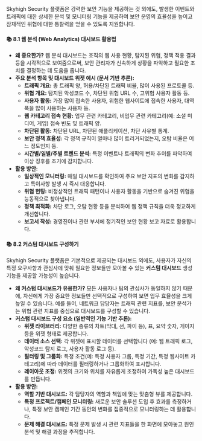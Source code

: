 Skyhigh Security 플랫폼은 강력한 보안 기능을 제공하는 것 외에도, 발생한 이벤트와 트래픽에 대한 상세한 분석 및 모니터링 기능을 제공하여 보안 운영의 효율성을 높이고 잠재적인 위협에 대한 통찰력을 얻을 수 있도록 지원합니다.

#### 📚 8.1 웹 분석 (Web Analytics) 대시보드 활용법

- **왜 중요한가?** 웹 분석 대시보드는 조직의 웹 사용 현황, 탐지된 위협, 정책 적용 결과 등을 시각적으로 보여줌으로써, 보안 관리자가 신속하게 상황을 파악하고 필요한 조치를 결정하는 데 도움을 줍니다.
- **주요 분석 항목 및 대시보드 위젯 예시 (문서 기반 추론):**
    - **트래픽 개요:** 총 트래픽 양, 허용/차단된 트래픽 비율, 많이 사용된 프로토콜 등.
    - **위협 개요:** 탐지된 악성코드 수, 차단된 위험 URL 수, 고위험 사용자 활동 등.
    - **사용자 활동:** 가장 많이 접속한 사용자, 위험한 웹사이트에 접속한 사용자, 대역폭을 많이 사용하는 사용자 등.
    - **웹 카테고리 접속 현황:** 업무 관련 카테고리, 비업무 관련 카테고리(예: 소셜 미디어, 게임) 접속 빈도 및 트래픽 양.
    - **차단된 활동:** 차단된 URL, 차단된 애플리케이션, 차단 사유별 통계.
    - **보안 정책 효율성:** 각 정책 규칙이 얼마나 많이 트리거되었는지, 오탐 비율은 어느 정도인지 등.
    - **시간별/일별/주별 트렌드 분석:** 특정 이벤트나 트래픽의 변화 추이를 파악하여 이상 징후를 조기에 감지합니다.
- **활용 방안:**
    - **일상적인 모니터링:** 매일 대시보드를 확인하여 주요 보안 지표의 변화를 감지하고 특이사항 발생 시 즉시 대응합니다.
    - **위협 헌팅:** 비정상적인 트래픽 패턴이나 사용자 활동을 기반으로 숨겨진 위협을 능동적으로 찾아냅니다.
    - **정책 최적화:** 차단 로그, 오탐 현황 등을 분석하여 웹 정책 규칙을 더욱 정교하게 개선합니다.
    - **보고서 작성:** 경영진이나 관련 부서에 정기적인 보안 현황 보고 자료로 활용합니다.

#### 📚 8.2 커스텀 대시보드 구성하기

Skyhigh Security 플랫폼은 기본적으로 제공되는 대시보드 외에도, 사용자가 자신의 특정 요구사항과 관심사에 맞춰 필요한 정보들만 모아볼 수 있는 **커스텀 대시보드** 생성 기능을 제공할 가능성이 높습니다.

- **왜 커스텀 대시보드가 유용한가?** 모든 사용자나 팀의 관심사가 동일하지 않기 때문에, 자신에게 가장 중요한 정보들만 선택적으로 구성하여 보면 업무 효율성을 크게 높일 수 있습니다. 예를 들어, 네트워크 담당자는 트래픽 관련 지표를, 보안 분석가는 위협 관련 지표를 중심으로 대시보드를 구성할 수 있습니다.
- **커스텀 대시보드 구성 요소 (일반적인 기능 기반 추론):**
    - **위젯 라이브러리:** 다양한 종류의 차트(막대, 선, 파이 등), 표, 요약 숫자, 게이지 등을 위젯 형태로 제공합니다.
    - **데이터 소스 선택:** 각 위젯에 표시할 데이터를 선택합니다 (예: 웹 트래픽 로그, 악성코드 탐지 로그, 사용자 활동 로그 등).
    - **필터링 및 그룹화:** 특정 조건(예: 특정 사용자 그룹, 특정 기간, 특정 웹사이트 카테고리)에 따라 데이터를 필터링하거나 그룹화하여 표시합니다.
    - **레이아웃 조정:** 위젯의 크기와 위치를 자유롭게 조정하여 가독성 높은 대시보드를 만듭니다.
- **활용 방안:**
    - **역할 기반 대시보드:** 각 담당자의 역할과 책임에 맞는 맞춤형 뷰를 제공합니다.
    - **특정 프로젝트/캠페인 모니터링:** 새로운 보안 솔루션 도입 후 효과를 측정하거나, 특정 보안 캠페인 기간 동안의 변화를 집중적으로 모니터링하는 데 활용합니다.
    - **문제 해결 대시보드:** 특정 문제 발생 시 관련 지표들을 한 화면에 모아놓고 원인 분석 및 해결 과정을 추적합니다.